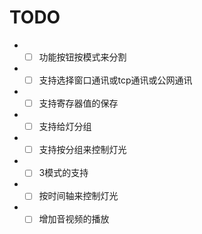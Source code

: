 # TODO
* - [ ] 功能按钮按模式来分割
* - [ ] 支持选择窗口通讯或tcp通讯或公网通讯
* - [ ] 支持寄存器值的保存
* - [ ] 支持给灯分组
* - [ ] 支持按分组来控制灯光
* - [ ] 3模式的支持
* - [ ] 按时间轴来控制灯光
* - [ ] 增加音视频的播放